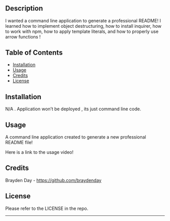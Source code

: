 # <Braydens-Professional-README-Generator>

## Description

I wanted a command line application to generate a professional README! I learned how to implement object destructuring, how to install inquirer, how to work with npm, how to apply template literals, and how to properly use arrow functions !

## Table of Contents

- [Installation](#installation)
- [Usage](#usage)
- [Credits](#credits)
- [License](#license)

## Installation

N/A . Application won’t be deployed , its just command line code.

## Usage

A command line application created to generate a new professional README file!

Here is a link to the usage video!
<!-- this will be the google docs video link once recorded -->

## Credits
Brayden Day - https://github.com/braydenday

## License

Please refer to the LICENSE in the repo.

---